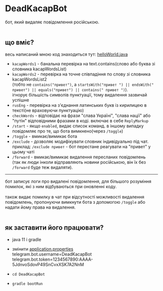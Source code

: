 # DeadKacapBot

бот, який видаляє повідомлення російською.
<br>
<br>

## що вміє?

весь написаний мною код знаходиться тут: [helloWorld.java](https://github.com/qlspd/DeadKacapBot/blob/main/src/main/java/com/tgBot/deadKacap/helloWorld.java)
- `kacapWords1` - банальна перевірка на text.contains(слово або буква зі словника kacapWordsList)
- `kacapWords2` - перевірка на точне співпадіння по слову зі словника kacapWordsList2<br>(тобто не `contains("привет")`, а `startsWith("привет ") || endsWith(" привет") || equals("привет") || contains(" привет ")`).<br>ігнорує більшість символів пунктуації, тому видалення зазвичай успішне
- `rusEng` - перевірка на з'єднання латинських букв із кирилицею в тексті(не враховуючи пунктуацію)
- `checkWords` - відповідає на фрази "слава Україні", "слава нації" або "путін" відповідними фразами в коді. включає в себе `ReplyMarkup`
- `/start` - якщо `enabled`, видає список команд. в іншому випадку повідомляє про те, що бота вимкнено(через `/toggle`)
- `/toggle` - вмикає/вимикає бота
- `/exclude` - дозволяє модифікувати словник індивідуально під чат.<br>приклад: `/exclude привет` - бот перестане реагувати на "привет" у цьому чаті
- `/forward` - вмикає/вимикає видалення пересланих повідомлень<br>(так як люди інколи відправляють новини російською, він їх без `/forward` буде теж видаляти).
---
бот записує логи про видалені повідомлення, для більшого розуміння помилок, які з ним відбуваються при оновленні коду.
<br>
<br>
також видає помилку в чат при відсутності можливості видалення повідомлень, пропонуючи вимкнути бота з допомогою `/toggle` або надати йому права на видалення.
<br>
<br>

## як заставити його працювати?
- java 11 і gradle

- змінити [application.properties](https://github.com/qlspd/DeadKacapBot/blob/main/src/main/resources/application.properties)<br>
telegram.bot.username=DeadKacapBot<br>
telegram.bot.token=1234567890:AAAA-5JdnvoSdovP49SnCvxXSK7A2NnM<br>

- `cd DeadKacapBot`
- `gradle bootRun`
